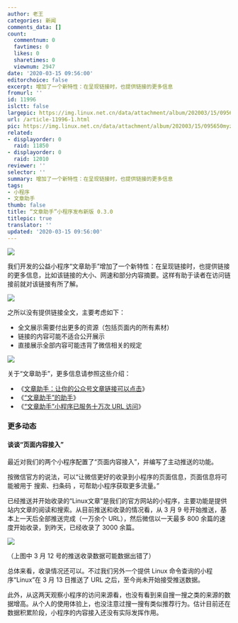 ```yaml
---
author: 老王
categories: 新闻
comments_data: []
count:
  commentnum: 0
  favtimes: 0
  likes: 0
  sharetimes: 0
  viewnum: 2947
date: '2020-03-15 09:56:00'
editorchoice: false
excerpt: 增加了一个新特性：在呈现链接时，也提供链接的更多信息
fromurl: ''
id: 11996
islctt: false
largepic: https://img.linux.net.cn/data/attachment/album/202003/15/095650myzfw1mb6fipi13x.jpg
url: /article-11996-1.html
pic: https://img.linux.net.cn/data/attachment/album/202003/15/095650myzfw1mb6fipi13x.jpg.thumb.jpg
related:
- displayorder: 0
  raid: 11850
- displayorder: 0
  raid: 12010
reviewer: ''
selector: ''
summary: 增加了一个新特性：在呈现链接时，也提供链接的更多信息
tags:
- 小程序
- 文章助手
thumb: false
title: “文章助手”小程序发布新版 0.3.0
titlepic: true
translator: ''
updated: '2020-03-15 09:56:00'
---
```


![](/data/attachment/album/202003/15/095650myzfw1mb6fipi13x.jpg)


我们开发的公益小程序“文章助手”增加了一个新特性：在呈现链接时，也提供链接的更多信息，比如该链接的大小、网速和部分内容摘要。这样有助于读者在访问链接前就对该链接有所了解。


![](/data/attachment/album/202003/15/095923gr5itn4qt2yj4jd3.jpg)


之所以没有提供链接全文，主要考虑如下：


* 全文展示需要付出更多的资源（包括页面内的所有素材）
* 链接的内容可能不适合公开展示
* 直接展示全部内容可能违背了微信相关的规定


![](/data/attachment/album/202003/12/222018vz79985ho55sl58o.jpg)


关于“文章助手”，更多信息请参照这些介绍：


* 《[文章助手：让你的公众号文章链接可以点击](/article-10838-1.html)》
* 《[“文章助手”的助手](/article-10896-1.html)》
* 《[“文章助手”小程序已服务十万次 URL 访问](/article-11850-1.html)》


### 更多动态


#### 谈谈“页面内容接入”


最近对我们的两个小程序配置了“页面内容接入”，并编写了主动推送的功能。


按微信官方的说法，可以“让微信更好的收录到小程序的页面信息，页面信息将可能被用于 搜索、扫条码 ，可帮助小程序获取更多流量。”


已经推送并开始收录的“Linux文章”是我们的官方网站的小程序，主要功能是提供站内文章的阅读和搜索。从目前推送和收录的情况看，从 3 月 9 号开始推送，基本上一天后全部推送完成（一万余个 URL），然后微信以一天最多 800 余篇的速度开始收录，到昨天，已经收录了 3000 余篇。


![](/data/attachment/album/202003/15/094103nr46zr933ndlr88d.png)


（上图中 3 月 12 号的推送收录数据可能数据出错了）


总体来看，收录情况还可以。不过我们另外一个提供 Linux 命令查询的小程序“Linux”在 3 月 13 日推送了 URL 之后，至今尚未开始接受推送数据。


此外，从这两天观察小程序的访问来源看，也没有看到来自搜一搜之类的来源的数据增高。从个人的使用体验上，也没注意过搜一搜有类似推荐行为。估计目前还在数据积累阶段，小程序的内容接入还没有实际发挥作用。